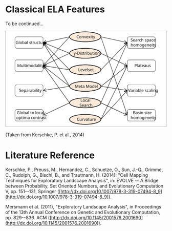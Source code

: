 # Classical ELA Features

To be continued...

![ELA Overview](ela.svg)

(Taken from Kerschke, P. et al., 2014)

# Literature Reference
Kerschke, P., Preuss, M., Hernandez, C., Schuetze, O., Sun, J.-Q., Grimme, C., Rudolph, G., Bischl, B., and Trautmann, H. (2014): "Cell Mapping Techniques for Exploratory Landscape Analysis", in: EVOLVE -- A Bridge between Probability, Set Oriented Numbers, and Evolutionary Computation V, pp. 151--131, Springer ([http://dx.doi.org/10.1007/978-3-319-07494-8_9](http://dx.doi.org/10.1007/978-3-319-07494-8_9)).

Mersmann et al. (2011), "Exploratory Landscape Analysis", in Proceedings of the 13th Annual Conference on Genetic and Evolutionary Computation, pp. 829--836. ACM ([http://dx.doi.org/10.1145/2001576.2001690](http://dx.doi.org/10.1145/2001576.2001690)).